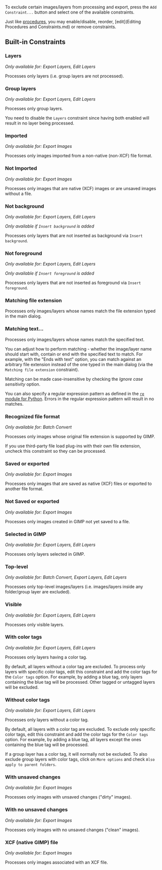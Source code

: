 To exclude certain images/layers from processing and export, press the `Add Constraint...` button and select one of the available constraints.

Just like [procedures](Procedures.md), you may enable/disable, reorder, [edit](Editing Procedures and Constraints.md) or remove constraints.


## Built-in Constraints

### Layers

*Only available for: Export Layers, Edit Layers*

Processes only layers (i.e. group layers are not processed).

### Group layers

*Only available for: Export Layers, Edit Layers*

Processes only group layers.

You need to disable the `Layers` constraint since having both enabled will result in no layer being processed.

### Imported

*Only available for: Export Images*

Processes only images imported from a non-native (non-XCF) file format.

### Not Imported

*Only available for: Export Images*

Processes only images that are native (XCF) images or are unsaved images without a file.

### Not background

*Only available for: Export Layers, Edit Layers*

*Only available if `Insert background` is added*

Processes only layers that are not inserted as background via `Insert background`.

### Not foreground

*Only available for: Export Layers, Edit Layers*

*Only available if `Insert foreground` is added*

Processes only layers that are not inserted as foreground via `Insert foreground`.

### Matching file extension

Processes only images/layers whose names match the file extension typed in the main dialog.

### Matching text...

Processes only images/layers whose names match the specified text.

You can adjust how to perform matching - whether the image/layer name should start with, contain or end with the specified text to match. For example, with the "Ends with text" option, you can match against an arbitrary file extension instead of the one typed in the main dialog (via the `Matching file extension` constraint).

Matching can be made case-insensitive by checking the *Ignore case sensitivity* option.

You can also specify a regular expression pattern as defined in the [`re` module for Python](https://docs.python.org/3/library/re.html). Errors in the regular expression pattern will result in no matches.

### Recognized file format

*Only available for: Batch Convert*

Processes only images whose original file extension is supported by GIMP.

If you use third-party file load plug-ins with their own file extension, uncheck this constraint so they can be processed.

### Saved or exported

*Only available for: Export Images*

Processes only images that are saved as native (XCF) files or exported to another file format.

### Not Saved or exported

*Only available for: Export Images*

Processes only images created in GIMP not yet saved to a file.

### Selected in GIMP

*Only available for: Export Layers, Edit Layers*

Processes only layers selected in GIMP.

### Top-level

*Only available for: Batch Convert, Export Layers, Edit Layers*

Processes only top-level images/layers (i.e. images/layers inside any folder/group layer are excluded).

### Visible

*Only available for: Export Layers, Edit Layers*

Processes only visible layers.

### With color tags

*Only available for: Export Layers, Edit Layers*

Processes only layers having a color tag.

By default, all layers without a color tag are excluded.
To process only layers with specific color tags, edit this constraint and add the color tags for the `Color tags` option.
For example, by adding a blue tag, only layers containing the blue tag will be processed.
Other tagged or untagged layers will be excluded.

### Without color tags

*Only available for: Export Layers, Edit Layers*

Processes only layers without a color tag.

By default, all layers with a color tag are excluded.
To exclude only specific color tags, edit this constraint and add the color tags for the `Color tags` option.
For example, by adding a blue tag, all layers except the ones containing the blue tag will be processed.

If a group layer has a color tag, it will normally not be excluded.
To also exclude group layers with color tags, click on `More options` and check `Also apply to parent folders`.

### With unsaved changes

*Only available for: Export Images*

Processes only images with unsaved changes ("dirty" images).

### With no unsaved changes

*Only available for: Export Images*

Processes only images with no unsaved changes ("clean" images).

### XCF (native GIMP) file

*Only available for: Export Images*

Processes only images associated with an XCF file.
